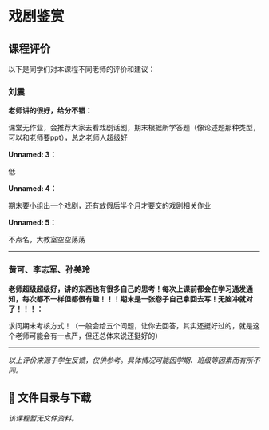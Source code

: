 # 戏剧鉴赏

## 课程评价

以下是同学们对本课程不同老师的评价和建议：

### 刘震

**老师讲的很好，给分不错：**

课堂无作业，会推荐大家去看戏剧话剧，期末根据所学答题（像论述题那种类型，可以和老师要ppt），总之老师人超级好

**Unnamed: 3：**

低

**Unnamed: 4：**

期末要小组出一个戏剧，还有放假后半个月才要交的戏剧相关作业

**Unnamed: 5：**

不点名，大教室空空荡荡

---

### 黄可、李志军、孙美玲

**老师超级超级好，讲的东西也有很多自己的思考！每次上课前都会在学习通发通知，每次都不一样但都很有趣！！！期末是一张卷子自己拿回去写！无脑冲就对了！！！：**

求问期末考核方式！（一般会给五个问题，让你去回答，其实还挺好过的，就是这个老师可能会有一点严，但还总体来说还挺好的）

---

*以上评价来源于学生反馈，仅供参考。具体情况可能因学期、班级等因素而有所不同。*
## 📄 文件目录与下载

_该课程暂无文件资料。_
